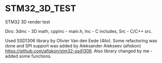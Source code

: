 # STM32_3D_TEST
STM32 3D render test

Dirs:
  3dinc - 3D math,
  cppinc - main.h,
  Inc - C includes,
  Src - C/C++ src.
  
Used SSD1306 library by Olivier Van den Eede (4ilo). 
Some refactoring was done and SPI support was added by Aleksander Alekseev (afiskon) https://github.com/afiskon/stm32-ssd1306. 
Also library changed by me - added some functions.
